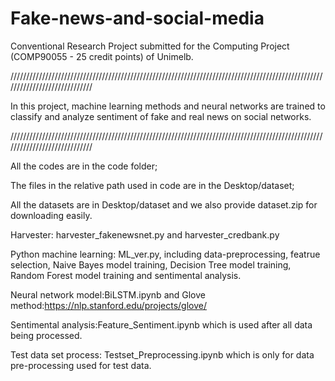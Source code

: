 # Fake-news-and-social-media
Conventional Research Project submitted for the Computing Project (COMP90055 - 25 credit points) of Unimelb.

/////////////////////////////////////////////////////////////////////////////////////////////////////////////////////////////

In this project, machine learning methods and neural networks are trained to classify and analyze sentiment of fake and real news on social networks.

/////////////////////////////////////////////////////////////////////////////////////////////////////////////////////////////

All the codes are in the code folder;

The files in the relative path used in code are in the Desktop/dataset;

All the datasets are in Desktop/dataset and we also provide dataset.zip for downloading easily.

Harvester: harvester_fakenewsnet.py and harvester_credbank.py

Python machine learning: ML_ver.py, including data-preprocessing, featrue selection, Naive Bayes model training, Decision Tree model training, Random Forest model training and sentimental analysis.

Neural network model:BiLSTM.ipynb and Glove method:https://nlp.stanford.edu/projects/glove/

Sentimental analysis:Feature_Sentiment.ipynb which is used after all data being processed.

Test data set process: Testset_Preprocessing.ipynb which is only for data pre-processing used for test data.
